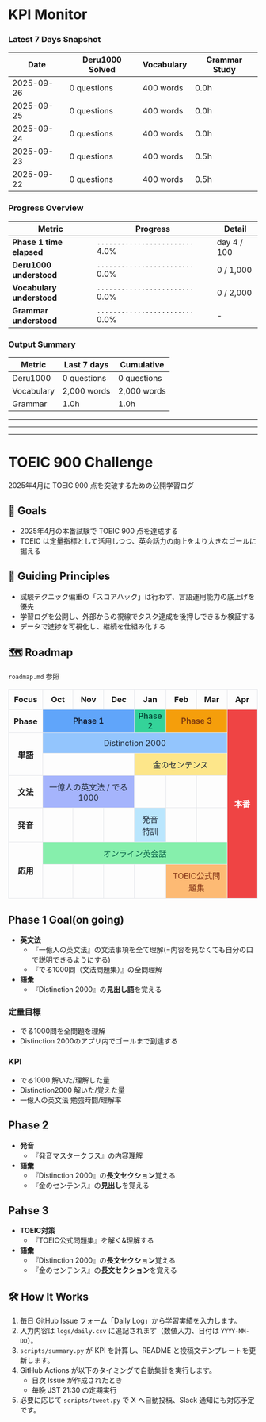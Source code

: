 # KPI Monitor
<!--KPIS-->
### Latest 7 Days Snapshot
| Date | Deru1000 Solved | Vocabulary | Grammar Study |
| --- | --- | --- | --- |
| 2025-09-26 | 0 questions | 400 words | 0.0h |
| 2025-09-25 | 0 questions | 400 words | 0.0h |
| 2025-09-24 | 0 questions | 400 words | 0.0h |
| 2025-09-23 | 0 questions | 400 words | 0.5h |
| 2025-09-22 | 0 questions | 400 words | 0.5h |

### Progress Overview
| Metric | Progress | Detail |
| --- | --- | --- |
| **Phase 1 time elapsed** | `........................` 4.0% | day 4 / 100 |
| **Deru1000 understood** | `........................` 0.0% | 0 / 1,000 |
| **Vocabulary understood** | `........................` 0.0% | 0 / 2,000 |
| **Grammar understood** | `........................` 0.0% | - |

### Output Summary
| Metric | Last 7 days | Cumulative |
| --- | --- | --- |
| Deru1000 | 0 questions | 0 questions |
| Vocabulary | 2,000 words | 2,000 words |
| Grammar | 1.0h | 1.0h |
<!--/KPIS-->

---
---
---
# TOEIC 900 Challenge

2025年4月に TOEIC 900 点を突破するための公開学習ログ

## 🎯 Goals
- 2025年4月の本番試験で TOEIC 900 点を達成する
- TOEIC は定量指標として活用しつつ、英会話力の向上をより大きなゴールに据える

## 🧭 Guiding Principles
- 試験テクニック偏重の「スコアハック」は行わず、言語運用能力の底上げを優先
- 学習ログを公開し、外部からの視線でタスク達成を後押しできるか検証する
- データで進捗を可視化し、継続を仕組み化する

## 🗺️ Roadmap
`roadmap.md` 参照

<table style="width:100%;table-layout:fixed;border-collapse:collapse;text-align:center;">
  <thead>
    <tr>
      <th style="width:12.5%;padding:10px;border:1px solid #e5e7eb;">Focus</th>
      <th style="width:12.5%;padding:10px;border:1px solid #e5e7eb;">Oct</th>
      <th style="width:12.5%;padding:10px;border:1px solid #e5e7eb;">Nov</th>
      <th style="width:12.5%;padding:10px;border:1px solid #e5e7eb;">Dec</th>
      <th style="width:12.5%;padding:10px;border:1px solid #e5e7eb;">Jan</th>
      <th style="width:12.5%;padding:10px;border:1px solid #e5e7eb;">Feb</th>
      <th style="width:12.5%;padding:10px;border:1px solid #e5e7eb;">Mar</th>
      <th style="width:12.5%;padding:10px;border:1px solid #e5e7eb;">Apr</th>
    </tr>
  </thead>
  <tbody>
    <tr>
      <th style="padding:10px;border:1px solid #e5e7eb;">Phase</th>
      <td colspan="3" style="background:#60a5fa;color:#0f172a;font-weight:600;border:1px solid #e5e7eb;">Phase 1</td>
      <td style="background:#34d399;color:#064e3b;font-weight:600;border:1px solid #e5e7eb;">Phase 2</td>
      <td colspan="2" style="background:#f59e0b;color:#78350f;font-weight:600;border:1px solid #e5e7eb;">Phase 3</td>
      <td rowspan="7" style="background:#ef4444;color:#fff;font-weight:700;border:1px solid #e5e7eb;">本番</td>
    </tr>
    <tr>
      <th rowspan="2" style="padding:10px;border:1px solid #e5e7eb;">単語</th>
      <td colspan="6" style="background:#93c5fd;color:#1f2937;padding:10px;border:1px solid #e5e7eb;">Distinction 2000</td>
    </tr>
    <tr>
      <td colspan="3" style="padding:10px;border:1px solid #e5e7eb;"></td>
      <td colspan="3" style="background:#fde68a;color:#1f2937;padding:10px;border:1px solid #e5e7eb;">金のセンテンス</td>
    </tr>
    <tr>
      <th style="padding:10px;border:1px solid #e5e7eb;">文法</th>
      <td colspan="3" style="background:#a5b4fc;color:#1f2937;padding:10px;border:1px solid #e5e7eb;">一億人の英文法 / でる1000</td>
      <td style="padding:10px;border:1px solid #e5e7eb;"></td>
      <td style="padding:10px;border:1px solid #e5e7eb;"></td>
      <td style="padding:10px;border:1px solid #e5e7eb;"></td>
    </tr>
    <tr>
      <th style="padding:10px;border:1px solid #e5e7eb;">発音</th>
      <td style="padding:10px;border:1px solid #e5e7eb;"></td>
      <td style="padding:10px;border:1px solid #e5e7eb;"></td>
      <td style="padding:10px;border:1px solid #e5e7eb;"></td>
      <td style="background:#bae6fd;color:#1f2937;padding:10px;border:1px solid #e5e7eb;">発音特訓</td>
      <td style="padding:10px;border:1px solid #e5e7eb;"></td>
      <td style="padding:10px;border:1px solid #e5e7eb;"></td>
    </tr>
    <tr>
      <th rowspan="2" style="padding:10px;border:1px solid #e5e7eb;">応用</th>
      <td colspan="6" style="background:#86efac;color:#065f46;padding:10px;border:1px solid #e5e7eb;">オンライン英会話</td>
    </tr>
    <tr>
      <td style="padding:10px;border:1px solid #e5e7eb;"></td>
      <td style="padding:10px;border:1px solid #e5e7eb;"></td>
      <td style="padding:10px;border:1px solid #e5e7eb;"></td>
      <td style="padding:10px;border:1px solid #e5e7eb;"></td>
      <td colspan="2" style="background:#fdba74;color:#7c2d12;padding:10px;border:1px solid #e5e7eb;">TOEIC公式問題集</td>
    </tr>
  </tbody>
</table>

## Phase 1 Goal(on going)
- **英文法**  
  - 『一億人の英文法』の文法事項を全て理解(=内容を見なくても自分の口で説明できるようにする)
  - 『でる1000問（文法問題集）』の全問理解
- **語彙**  
  - 『Distinction 2000』の**見出し語**を覚える 

### 定量目標
- でる1000問を全問題を理解
- Distinction 2000のアプリ内でゴールまで到達する

### KPI
- でる1000 解いた/理解した量
- Distinction2000 解いた/覚えた量
- 一億人の英文法 勉強時間/理解率

## Phase 2
- **発音**
  - 『発音マスタークラス』の内容理解
- **語彙**
  - 『Distinction 2000』の**長文セクション**覚える
  - 『金のセンテンス』の**見出し**を覚える
## Pahse 3
- **TOEIC対策**
  - 『TOEIC公式問題集』を解く&理解する
- **語彙**
  - 『Distinction 2000』の**長文セクション**覚える
  - 『金のセンテンス』の**長文セクション**を覚える


## 🛠️ How It Works
1. 毎日 GitHub Issue フォーム「Daily Log」から学習実績を入力します。
2. 入力内容は `logs/daily.csv` に追記されます（数値入力、日付は `YYYY-MM-DD`）。
3. `scripts/summary.py` が KPI を計算し、README と投稿文テンプレートを更新します。
4. GitHub Actions が以下のタイミングで自動集計を実行します。
   - 日次 Issue が作成されたとき
   - 毎晩 JST 21:30 の定期実行
5. 必要に応じて `scripts/tweet.py` で X へ自動投稿、Slack 通知にも対応予定です。
